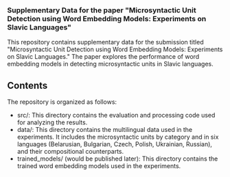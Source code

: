 ### Supplementary Data for the paper "Microsyntactic Unit Detection using Word Embedding Models: Experiments on Slavic Languages"

This repository contains supplementary data for the submission titled "Microsyntactic Unit Detection using Word Embedding Models: Experiments on Slavic Languages." The paper explores the performance of word embedding models in detecting microsyntactic units in Slavic languages.

## Contents

The repository is organized as follows:

- src/: This directory contains the evaluation and processing code used for analyzing the results.
- data/: This directory contains the multilingual data used in the experiments. It includes the microsyntactic units by category and in six languages (Belarusian, Bulgarian, Czech, Polish, Ukrainian, Russian), and their compositional counterparts.
- trained_models/ (would be published later): This directory contains the trained word embedding models used in the experiments.